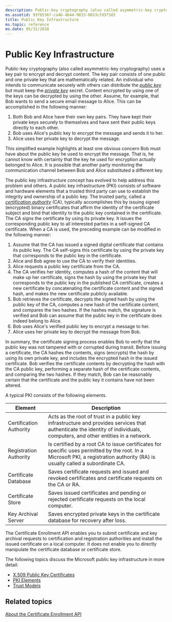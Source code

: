 ```yaml
---
description: Public-key cryptography (also called asymmetric-key cryptography) uses a key pair to encrypt and decrypt content.
ms.assetid: 93f65367-ca4b-4b44-9833-0653cfd3f3d3
title: Public Key Infrastructure
ms.topic: reference
ms.date: 05/31/2018
---
```


# Public Key Infrastructure

Public-key cryptography (also called asymmetric-key cryptography) uses a key pair to encrypt and decrypt content. The key pair consists of one public and one private key that are mathematically related. An individual who intends to communicate securely with others can distribute the [*public key*](/windows/desktop/SecGloss/p-gly) but must keep the [*private key*](/windows/desktop/SecGloss/p-gly) secret. Content encrypted by using one of the keys can be decrypted by using the other. Assume, for example, that Bob wants to send a secure email message to Alice. This can be accomplished in the following manner:

1.  Both Bob and Alice have their own key pairs. They have kept their private keys securely to themselves and have sent their public keys directly to each other.
2.  Bob uses Alice's public key to encrypt the message and sends it to her.
3.  Alice uses her private key to decrypt the message.

This simplified example highlights at least one obvious concern Bob must have about the public key he used to encrypt the message. That is, he cannot know with certainty that the key he used for encryption actually belonged to Alice. It is possible that another party monitoring the communication channel between Bob and Alice substituted a different key.

The public key infrastructure concept has evolved to help address this problem and others. A public key infrastructure (PKI) consists of software and hardware elements that a trusted third party can use to establish the integrity and ownership of a public key. The trusted party, called a [*certification authority*](/windows/desktop/SecGloss/c-gly) (CA), typically accomplishes this by issuing signed (encrypted) binary certificates that affirm the identity of the certificate subject and bind that identity to the public key contained in the certificate. The CA signs the certificate by using its private key. It issues the corresponding public key to all interested parties in a self-signed CA certificate. When a CA is used, the preceding example can be modified in the following manner:

1.  Assume that the CA has issued a signed digital certificate that contains its public key. The CA self-signs this certificate by using the private key that corresponds to the public key in the certificate.
2.  Alice and Bob agree to use the CA to verify their identities.
3.  Alice requests a public key certificate from the CA.
4.  The CA verifies her identity, computes a hash of the content that will make up her certificate, signs the hash by using the private key that corresponds to the public key in the published CA certificate, creates a new certificate by concatenating the certificate content and the signed hash, and makes the new certificate publicly available.
5.  Bob retrieves the certificate, decrypts the signed hash by using the public key of the CA, computes a new hash of the certificate content, and compares the two hashes. If the hashes match, the signature is verified and Bob can assume that the public key in the certificate does indeed belong to Alice.
6.  Bob uses Alice's verified public key to encrypt a message to her.
7.  Alice uses her private key to decrypt the message from Bob.

In summary, the certificate signing process enables Bob to verify that the public key was not tampered with or corrupted during transit. Before issuing a certificate, the CA hashes the contents, signs (encrypts) the hash by using its own private key, and includes the encrypted hash in the issued certificate. Bob verifies the certificate contents by decrypting the hash with the CA public key, performing a separate hash of the certificate contents, and comparing the two hashes. If they match, Bob can be reasonably certain that the certificate and the public key it contains have not been altered.

A typical PKI consists of the following elements.

| Element                            | Description                                                                                                                                                                               |
|------------------------------------|-------------------------------------------------------------------------------------------------------------------------------------------------------------------------------------------|
| Certification Authority<br/> | Acts as the root of trust in a public key infrastructure and provides services that authenticate the identity of individuals, computers, and other entities in a network.<br/>      |
| Registration Authority<br/>  | Is certified by a root CA to issue certificates for specific uses permitted by the root. In a Microsoft PKI, a registration authority (RA) is usually called a subordinate CA.<br/> |
| Certificate Database<br/>    | Saves certificate requests and issued and revoked certificates and certificate requests on the CA or RA.<br/>                                                                       |
| Certificate Store<br/>       | Saves issued certificates and pending or rejected certificate requests on the local computer.<br/>                                                                                  |
| Key Archival Server<br/>     | Saves encrypted private keys in the certificate database for recovery after loss.<br/>                                                                                              |



 

The Certificate Enrollment API enables you to submit certificate and key archival requests to certification and registration authorities and install the issued certificate on a local computer. It does not enable you to directly manipulate the certificate database or certificate store.

The following topics discuss the Microsoft public key infrastructure in more detail:

-   [X.509 Public Key Certificates](about-x-509-public-key-certificates.md)
-   [PKI Elements](about-pki-components.md)
-   [Trust Models](about-trust-models.md)

## Related topics

<dl> <dt>

[About the Certificate Enrollment API](about-the-certificate-enrollment-api.md)
</dt> </dl>

 

